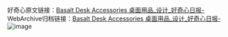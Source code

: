 好奇心原文链接：[Basalt Desk Accessories 桌面用品_设计_好奇心日报-](https://www.qdaily.com/articles/7094.html)
WebArchive归档链接：[Basalt Desk Accessories 桌面用品_设计_好奇心日报-](http://web.archive.org/web/20190623171731/https://www.qdaily.com/articles/7094.html)
![image](http://ww3.sinaimg.cn/large/007d5XDply1g3wbhbygy1j30u031z0zk)